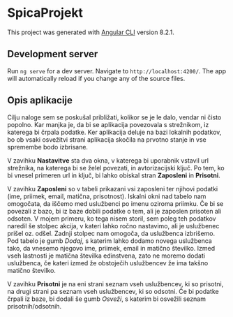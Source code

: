 # SpicaProjekt

This project was generated with [Angular CLI](https://github.com/angular/angular-cli) version 8.2.1.

## Development server

Run `ng serve` for a dev server. Navigate to `http://localhost:4200/`. The app will automatically reload if you change any of the source files.

## Opis aplikacije

Cilju naloge sem se poskušal približati, kolikor se je le dalo, vendar ni čisto popolno. Kar manjka je, da bi se aplikacija povezovala s strežnikom, iz katerega bi črpala podatke. Ker aplikacija deluje na bazi lokalnih podatkov, bo ob vsaki osvežitvi strani aplikacija skočila na prvotno stanje in vse spremembe bodo izbrisane.

V zavihku **Nastavitve** sta dva okna, v katerega bi uporabnik vstavil url strežnika, na katerega bi se želel povezati, in avtorizacijski ključ. Po tem, ko bi vnesel primeren url in ključ, bi lahko obiskal stran **Zaposleni** in **Prisotni**.

V zavihku **Zaposleni** so v tabeli prikazani vsi zaposleni ter njihovi podatki (ime, priimek, email, matična, prisotnost). Iskalni okni nad tabelo nam omogočata, da iščemo med uslužbenci po imenu oziroma priimku. Če bi se povezali z bazo, bi iz baze dobili podatke o tem, ali je zaposlen prisoten ali odsoten. V mojem primeru, ko tega nisem storil, sem poleg teh podatkov naredil še stolpec akcija, v kateri lahko ročno nastavimo, ali je uslužbenec prišel oz. odšel. Zadnji stolpec nam omogoča, da uslužbenca izbrišemo. Pod tabelo je gumb *Dodaj*, s katerim lahko dodamo novega uslužbenca tako, da vnesemo njegovo ime, priimek, email in matično številko. Izmed vseh lastnosti je matična številka edinstvena, zato ne moremo dodati uslužbenca, če kateri izmed že obstoječih uslužbencev že ima takšno matično številko.

V zavihku **Prisotni** je na eni strani seznam vseh uslužbencev, ki so prisotni, na drugi strani pa seznam vseh uslužbencev, ki so odsotni. Če bi podatke črpali iz baze, bi dodali še gumb *Osveži*, s katerim bi osvežili seznam prisotnih/odsotnih.
